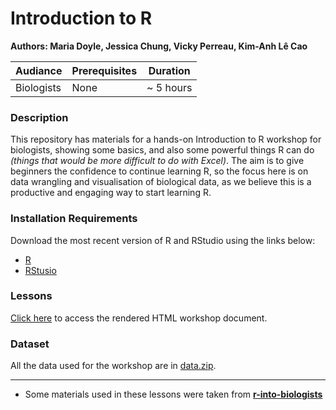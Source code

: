 # Introduction to R
**Authors: Maria Doyle, Jessica Chung, Vicky Perreau, Kim-Anh L&#234; Cao**

| Audiance      | Prerequisites | Duration    |
| ------------- | ------------- | ----------- |
| Biologists    | None          |~ 5 hours    |


### Description

This repository has materials for a hands-on Introduction to R workshop for biologists, showing some basics, and also some powerful things R can do *(things that would be more difficult to do with Excel)*. The aim is to give beginners the confidence to continue learning R, so the focus here is on data wrangling and visualisation of biological data, as we believe this is a productive and engaging way to start learning R. 

### Installation Requirements

Download the most recent version of R and RStudio using the links below:
- [R](https://cran.r-project.org/)
- [RStusio](https://posit.co/download/rstudio-desktop/#download)

### Lessons

[Click here](https://melbintgen.github.io/intro-to-r/intro_r_biologists_with_solutions.html) to access the rendered HTML workshop document.

### Dataset
All the data used for the workshop are in [data.zip](https://melbintgen.github.io/intro-to-r/data.zip).

-----

- Some materials used in these lessons were taken from **[r-into-biologists](https://github.com/melbournebioinformatics/r-intro-biologists)**
